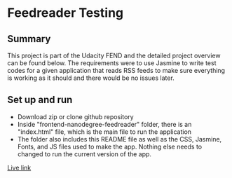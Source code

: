 # Feedreader Testing

## Summary

This project is part of the Udacity FEND and the detailed project overview can be found below. The requirements were to use Jasmine to write test codes for a given application that reads RSS feeds to make sure everything is working as it should and there would be no issues later.

## Set up and run
* Download zip or clone github repository
* Inside "frontend-nanodegree-feedreader" folder, there is an "index.html" file, which is the main file to run the application
* The folder also includes this README file as well as the CSS, Jasmine, Fonts, and JS files used to make the app. Nothing else needs to changed to run the current version of the app.

[Live link](https://sharabhss.github.io/frontend-nanodegree-feedreader/)
